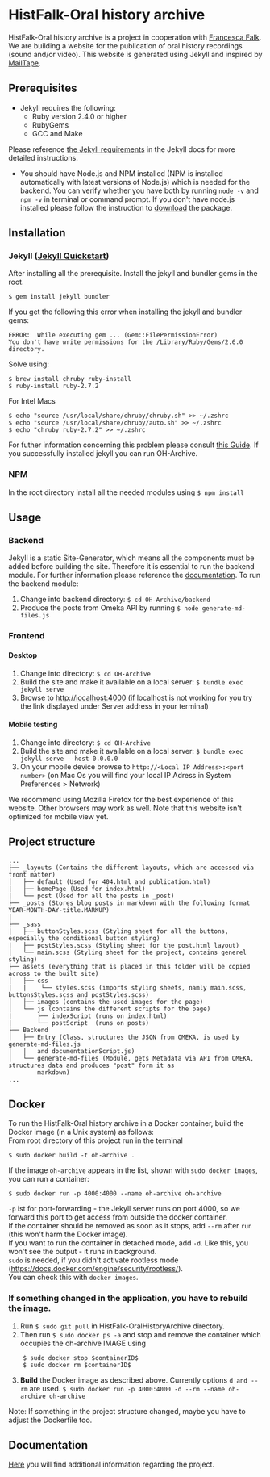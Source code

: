 # HistFalk-Oral history archive

HistFalk-Oral history archive is a project in cooperation with [Francesca Falk](https://www.hist.unibe.ch/ueber_uns/personen/falk_francesca/index_ger.html). 
We are building a website for the publication of oral history recordings (sound and/or video).
This website is generated using Jekyll and inspired by [MailTape](https://www.mailta.pe/).

## Prerequisites

* Jekyll requires the following:
    * Ruby version 2.4.0 or higher
    * RubyGems
    * GCC and Make

Please reference [the Jekyll requirements](https://jekyllrb.com/docs/installation/#requirements) in the Jekyll docs
for more detailed instructions.

* You should have Node.js and NPM installed (NPM is installed automatically with latest versions of Node.js) which is
 needed for the backend. You can verify whether you have both by running `node -v` and `npm -v` in terminal
 or command prompt. If you don't have node.js installed please follow the instruction to [download](https://nodejs.org/en/download/)
the package.

## Installation

### Jekyll ([Jekyll Quickstart](https://jekyllrb.com/docs/))

After installing all the prerequisite. Install the jekyll and bundler gems in the root. 

`$ gem install jekyll bundler`  

If you get the following this error when installing the jekyll and bundler gems:

```shell
ERROR:  While executing gem ... (Gem::FilePermissionError) 
You don't have write permissions for the /Library/Ruby/Gems/2.6.0 directory.
```

Solve using:

```shell
$ brew install chruby ruby-install 
$ ruby-install ruby-2.7.2
```

For Intel Macs

```shell
$ echo "source /usr/local/share/chruby/chruby.sh" >> ~/.zshrc
$ echo "source /usr/local/share/chruby/auto.sh" >> ~/.zshrc
$ echo "chruby ruby-2.7.2" >> ~/.zshrc
```

For futher information concerning this problem  please consult [this Guide](https://www.moncefbelyamani.com/how-to-install-xcode-homebrew-git-rvm-ruby-on-mac/?utm_source=stackoverflow).
If you successfully installed jekyll you can run OH-Archive.

### NPM

In the root directory install all the needed modules using ``$ npm install``

## Usage

### Backend

Jekyll is a static Site-Generator, which means all the components must be added before building the site. Therefore it is
essential to run the backend module. For further information please reference the [documentation](doc/Documentation.md#Backend).
To run the backend module:

1. Change into backend directory: `$ cd OH-Archive/backend`
2. Produce the posts from Omeka API by running `$ node generate-md-files.js`

### Frontend

#### Desktop

1. Change into directory: `$ cd OH-Archive`
2. Build the site and make it available on a local server: `$ bundle exec jekyll serve`
3. Browse to <http://localhost:4000> (if localhost is not working for you try the link displayed under Server address in your terminal)

#### Mobile testing

1. Change into directory: `$ cd OH-Archive`
2. Build the site and make it available on a local server: `$ bundle exec jekyll serve --host 0.0.0.0`
3. On your mobile device browse to `http://<Local IP Address>:<port number>` (on Mac Os you will find your local IP Adress in System Preferences > Network)

We recommend using Mozilla Firefox for the best experience of this website. Other browsers may work as well. Note that this website isn't optimized for mobile view yet.

## Project structure

```
...
├── _layouts (Contains the different layouts, which are accessed via front matter)
│   ├── default (Used for 404.html and publication.html)
|   ├── homePage (Used for index.html)
|   └── post (Used for all the posts in _post)
├── _posts (Stores blog posts in markdown with the following format YEAR-MONTH-DAY-title.MARKUP)
|
├── _sass
|   ├── buttonStyles.scss (Styling sheet for all the buttons, especially the conditional button styling)
|   ├── postStyles.scss (Styling sheet for the post.html layout)
│   └── main.scss (Styling sheet for the project, contains generel styling)
├── assets (everything that is placed in this folder will be copied  across to the built site)
│   ├── css
|   |    └── styles.scss (imports styling sheets, namly main.scss, buttonsStyles.scss and postStyles.scss)
│   ├── images (contains the used images for the page)
│   └── js (contains the different scripts for the page)
|       ├── indexScript (runs on index.html)
|       └── postScript  (runs on posts)      
├── Backend
│   ├── Entry (Class, structures the JSON from OMEKA, is used by generate-md-files.js
│   │   and documentationScript.js)
│   └── generate-md-files (Module, gets Metadata via API from OMEKA, structures data and produces "post" form it as 
        markdown)
...
```
## Docker

To run the HistFalk-Oral history archive in a Docker container, build the Docker image (in a Unix system) as follows:  
From root directory of this project run in the terminal  

```shell
$ sudo docker build -t oh-archive .
```

If the image `oh-archive` appears in the list, shown with `sudo docker images`, you can run a container:

```shell
$ sudo docker run -p 4000:4000 --name oh-archive oh-archive
```

`-p` ist for port-forwarding - the Jekyll server runs on port 4000, so we forward this port to get access from outside the docker container.  
If the container should be removed as soon as it stops, add `--rm` after `run` (this won't harm the Docker image).  
If you want to run the container in detached mode, add `-d`. Like this, you won't see the output - it runs in background.  
`sudo` is needed, if you didn't activate rootless mode (<https://docs.docker.com/engine/security/rootless/>).  
You can check this with `docker images`.  

### If something changed in the application, you have to rebuild the image. 
1. Run ``$ sudo git pull`` in HistFalk-OralHistoryArchive directory.
2. Then run ``$ sudo docker ps -a`` and stop and remove the container which occupies the oh-archive IMAGE using 

```shell
    $ sudo docker stop $containerID$
    $ sudo docker rm $containerID$
```

3. __Build__ the Docker image as described above. Currently options ``d and --rm`` are used.
``$ sudo docker run -p 4000:4000 -d --rm --name oh-archive oh-archive``

Note: If something in the project structure changed, maybe you have to adjust the Dockerfile too.

## Documentation

[Here](doc) you will find additional information regarding the project.
